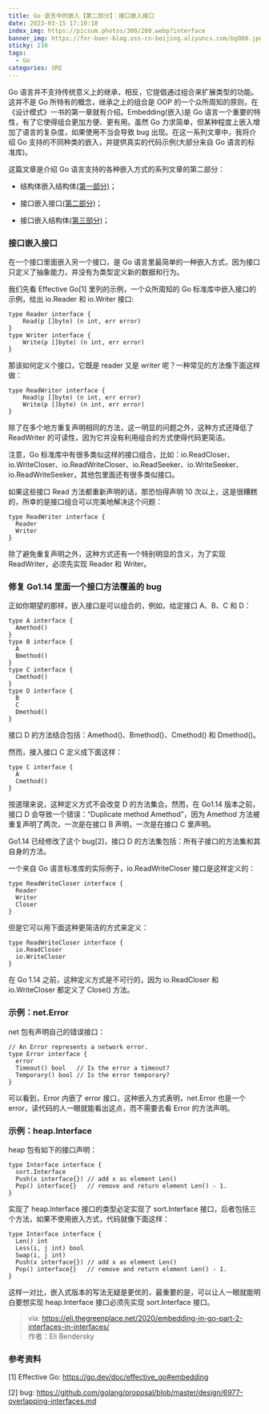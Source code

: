 ```yaml
---
title: Go 语言中的嵌入【第二部分】：接口嵌入接口
date: 2023-03-15 17:10:18
index_img: https://picsum.photos/300/200.webp?interface
banner_img: https://for-boer-blog.oss-cn-beijing.aliyuncs.com/bg008.jpg
sticky: 210
tags:
  - Go
categories: SRE
---
```

Go 语言并不支持传统意义上的继承，相反，它提倡通过组合来扩展类型的功能。这并不是 Go 所特有的概念，继承之上的组合是 OOP 的一个众所周知的原则，在《设计模式》一书的第一章就有介绍。Embedding(嵌入)是 Go 语言一个重要的特性，有了它使得组合更加方便、更有用。虽然 Go 力求简单，但某种程度上嵌入增加了语言的复杂度，如果使用不当会导致 bug 出现。在这一系列文章中，我将介绍 Go 支持的不同种类的嵌入，并提供真实的代码示例(大部分来自 Go 语言的标准库)。

<!-- more -->

这篇文章是介绍 Go 语言支持的各种嵌入方式的系列文章的第二部分：

*   结构体嵌入结构体[(第一部分)](/2023/03/15/golang-structs-in-structs/)；
    
*   接口嵌入接口[(第二部分)](/2023/03/15/golang-interfaces-in-interfaces/)；
    
*   接口嵌入结构体[(第三部分)](/2023/03/15/golang-interfaces-in-structs/)；
    

### 接口嵌入接口

在一个接口里面嵌入另一个接口，是 Go 语言里最简单的一种嵌入方式，因为接口只定义了抽象能力，并没有为类型定义新的数据和行为。

我们先看 Effective Go\[1\] 里列的示例，一个众所周知的 Go 标准库中嵌入接口的示例，给出 io.Reader 和 io.Writer 接口:

```
type Reader interface {
    Read(p []byte) (n int, err error)
}
type Writer interface {
    Write(p []byte) (n int, err error)
}
```


那该如何定义个接口，它既是 reader 又是 writer 呢？一种常见的方法像下面这样做：

```
type ReadWriter interface {
    Read(p []byte) (n int, err error)
    Write(p []byte) (n int, err error)
}

```


除了在多个地方重复声明相同的方法，这一明显的问题之外，这种方式还降低了 ReadWriter 的可读性，因为它并没有利用组合的方式使得代码更简洁。

注意，Go 标准库中有很多类似这样的接口组合，比如：io.ReadCloser、io.WriteCloser、io.ReadWriteCloser、io.ReadSeeker、io.WriteSeeker、io.ReadWriteSeeker，其他包里面还有很多类似接口。

如果这些接口 Read 方法都重新声明的话，那恐怕得声明 10 次以上，这是很糟糕的，所幸的是接口组合可以完美地解决这个问题：

```
type ReadWriter interface {
  Reader
  Writer
}

```


除了避免重复声明之外，这种方式还有一个特别明显的含义，为了实现 ReadWriter，必须先实现 Reader 和 Writer。

### 修复 Go1.14 里面一个接口方法覆盖的 bug

正如你期望的那样，嵌入接口是可以组合的，例如，给定接口 A、B、C 和 D：

```
type A interface {
  Amethod()
}
type B interface {
  A
  Bmethod()
}
type C interface {
  Cmethod()
}
type D interface {
  B
  C
  Dmethod()
}
```


接口 D 的方法结合包括：Amethod()、Bmethod()、Cmethod() 和 Dmethod()。

然而，接入接口 C 定义成下面这样：

```
type C interface {
  A
  Cmethod()
}

```


按道理来说，这种定义方式不会改变 D 的方法集合。然而，在 Go1.14 版本之前，接口 D 会导致一个错误：“Duplicate method Amethod”，因为 Amethod 方法被重复声明了两次，一次是在接口 B 声明，一次是在接口 C 里声明。

Go1.14 已经修改了这个 bug\[2\]，接口 D 的方法集包括：所有子接口的方法集和其自身的方法。

一个来自 Go 语言标准库的实际例子，io.ReadWriteCloser 接口是这样定义的：

```
type ReadWriteCloser interface {
  Reader
  Writer
  Closer
}

```


但是它可以用下面这种更简洁的方式来定义：

```
type ReadWriteCloser interface {
  io.ReadCloser
  io.WriteCloser
}

```


在 Go 1.14 之前，这种定义方式是不可行的，因为 io.ReadCloser 和 io.WriteCloser 都定义了 Close() 方法。

### 示例：net.Error

net 包有声明自己的错误接口：

```
// An Error represents a network error.
type Error interface {
  error
  Timeout() bool   // Is the error a timeout?
  Temporary() bool // Is the error temporary?
}

```


可以看到，Error 内嵌了 error 接口，这种嵌入方式表明，net.Error 也是一个 error，读代码的人一眼就能看出这点，而不需要去看 Error 的方法声明。

### 示例：heap.Interface

heap 包有如下的接口声明：

```
type Interface interface {
  sort.Interface
  Push(x interface{}) // add x as element Len()
  Pop() interface{}   // remove and return element Len() - 1.
}

```


实现了 heap.Interface 接口的类型必定实现了 sort.Interface 接口，后者包括三个方法，如果不使用嵌入方式，代码就像下面这样：

```
type Interface interface {
  Len() int
  Less(i, j int) bool
  Swap(i, j int)
  Push(x interface{}) // add x as element Len()
  Pop() interface{}   // remove and return element Len() - 1.
}

```


这样一对比，嵌入式版本的写法无疑是更优的，最重要的是，可以让人一眼就能明白要想实现 heap.Interface 接口必须先实现 sort.Interface 接口。

> via: https://eli.thegreenplace.net/2020/embedding-in-go-part-2-interfaces-in-interfaces/  
> 作者：Eli Bendersky  

### 参考资料

\[1\] Effective Go: https://go.dev/doc/effective_go#embedding

\[2\] bug: https://github.com/golang/proposal/blob/master/design/6977-overlapping-interfaces.md